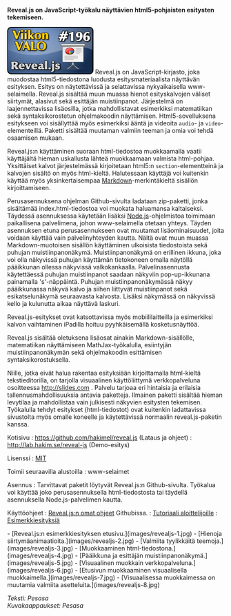 <!--
Title: 4x40 Reveal.js - Viikon VALO #196
Date: 2014/09/28
Pageimage: valo196-revealjs.png
Tags: Verkkoselaimet,Esitys,Toimisto
-->

**Reveal.js on JavaScript-työkalu näyttävien html5-pohjaisten esitysten
tekemiseen.**

![](images/valo196-revealjs.png "fig:valo196-revealjs.png") Reveal.js on
JavaScript-kirjasto, joka muodostaa html5-tiedostona luodusta
esitysmateriaalista näyttävän esityksen. Esitys on näytettävissä ja
selattavissa nykyaikaisella www-selaimella. Reveal.js sisältää muun
muassa hienot esityskalvojen väliset siirtymät, alasivut sekä esittäjän
muistiinpanot. Järjestelmä on laajennettavissa lisäosilla, jotka
mahdollistavat esimerkiksi matematiikan sekä syntaksikorostetun
ohjelmakoodin näyttämisen. Html5-sovelluksena esitykseen voi sisällyttää
myös esimerkiksi ääntä ja videoita `audio`- ja `video`-elementeillä.
Paketti sisältää muutaman valmiin teeman ja omia voi tehdä osaamisen
mukaan.

Reveal.js:n käyttäminen suoraan html-tiedostoa muokkaamalla vaatii
käyttäjältä hieman uskallusta lähteä muokkaamaan valmista html-pohjaa.
Yksittäiset kalvot järjestelmässä kirjoitetaan html5:n
`section`-elementteinä ja kalvojen sisältö on myös html-kieltä.
Halutessaan käyttäjä voi kuitenkin käyttää myös yksinkertaisempaa
[Markdown](http://en.wikipedia.org/wiki/Markdown)-merkintäkieltä
sisällön kirjoittamiseen.

Perusasennuksena ohjelman Github-sivulta ladataan zip-paketti, jonka
sisältämää index.html-tiedostoa voi muokata haluamansa kaltaiseksi.
Täydessä asennuksessa käytetään lisäksi
[Node.js](Node.js)-ohjelmistoa toimimaan paikallisena
palvelimena, johon www-selaimella otetaan yhteys. Täyden asennuksen
etuna perusasennukseen ovat muutamat lisäominaisuudet, joita voidaan
käyttää vain palvelinyhteyden kautta. Näitä ovat muun muassa
Markdown-muotoisen sisällön käyttäminen ulkoisista tiedostoista sekä
puhujan muistiinpanonäkymä. Muistiinpanonäkymä on erillinen ikkuna, joka
voi olla näkyvissä puhujan käyttämän tietokoneen omalla näytöllä
pääikkunan ollessa näkyvissä valkokankaalla. Palvelinasennusta
käytettäessä puhujan muistiinpanot saadaan näkyviin pop-up-ikkunana
painamalla 's'-näppäintä. Puhujan muistiinpanonäkymässä näkyy
pääikkunassa näkyvä kalvo ja siihen liittyvät muistiinpanot sekä
esikatselunäkymä seuraavasta kalvosta. Lisäksi näkymässä on näkyvissä
kello ja kulunutta aikaa näyttävä laskuri.

Reveal.js-esitykset ovat katsottavissa myös mobiililaitteilla ja
esimerkiksi kalvon vaihtaminen iPadilla hoituu pyyhkäisemällä
kosketusnäyttöä.

Reveal.js sisältää oletuksena lisäosat ainakin Markdown-sisällölle,
matematiikan näyttämiseen MathJax-työkalulla, esiintyjän
muistiinpanonäkymän sekä ohjelmakoodin esittämisen
syntaksikorostuksella.

Niille, jotka eivät halua rakentaa esityksiään kirjoittamalla
html-kieltä tekstieditorilla, on tarjolla visuaalinen käyttöliittymä
verkkopalveluna osoitteessa <http://slides.com> . Palvelu tarjoaa eri
hintaisia ja erilaisia tallennusmahdollisuuksia antavia paketteja.
Ilmainen paketti sisältää hieman levytilaa ja mahdollistaa vain
julkisesti näkyvien esitysten tekemisen. Työkalulla tehdyt esitykset
(html-tiedostot) ovat kuitenkin ladattavissa sivustolta myös omalle
koneelle ja käytettävissä normaalin reveal.js-paketin kanssa.

Kotisivu
:   <https://github.com/hakimel/reveal.js> (Lataus ja ohjeet)
:   <http://lab.hakim.se/reveal-js> (Demo-esitys)

Lisenssi
:   [MIT](MIT)

Toimii seuraavilla alustoilla
:   www-selaimet

Asennus
:   Tarvittavat paketit löytyvät Reveal.js:n Github-sivulta. Työkalua
    voi käyttää joko perusasennuksella html-tiedostosta tai täydellä
    asennuksella Node.js-palvelimen kautta.

Käyttöohjeet
:   [Reveal.js:n omat ohjeet](https://github.com/hakimel/reveal.js)
    Githubissa.
:   [Tutoriaali
    aloittelijoille](http://htmlcheats.com/reveal-js/reveal-js-tutorial-reveal-js-for-beginners/)
:   [Esimerkkiesityksiä](https://github.com/hakimel/reveal.js/wiki/Example-Presentations)

<div class="psgallery" markdown="1">
-   [Reveal.js:n esimerkkiesityksen etusivu.](images/revealjs-1.jpg)
-   [Hienoja siirtymäanimaatioita.](images/revealjs-2.jpg)
-   [Valmiita tyylikkäitä teemoja.](images/revealjs-3.jpg)
-   [Muokkaaminen html-tiedostona.](images/revealjs-4.jpg)
-   [Pääikkuna ja esittäjän muistiinpanonäkymä.](images/revealjs-5.jpg)
-   [Visuaalinen muokkain verkkopalveluna.](images/revealjs-6.jpg)
-   [Etusivun muokkaaminen visuaalisella
    muokkaimella.](images/revealjs-7.jpg)
-   [Visuaalisessa muokkaimessa on muutamia valmiita
    asetteluita.](images/revealjs-8.jpg)
</div>

*Teksti: Pesasa* <br />
*Kuvakaappaukset: Pesasa*

